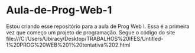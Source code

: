 # Aula-de-Prog-Web-1
Estou criando esse repositório para a aula de Prog Web I.
Essa é a primeira vez que começo um projeto de programação.
Segue o código do site
file:///C:/Users/Ubiracy/Desktop/TRABALHOS%20IFES/Untitled-1%20PROG%20WEB%201%20tentativa%202.html
